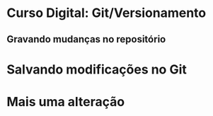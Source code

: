 # Curso Digital: Git/Versionamento

## Gravando mudanças no repositório
# Salvando modificações no Git
# Mais uma alteração